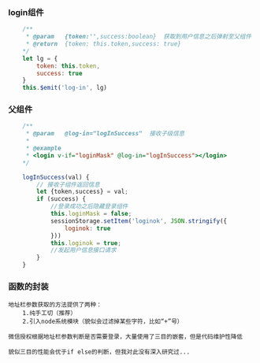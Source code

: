 ### login组件

```javascript
    /**
     * @param   {token:'',success:boolean}  获取到用户信息之后弹射至父组件
     * @return  {token: this.token,success: true}
    */
    let lg = {
        token: this.token,
        success: true
    }
    this.$emit('log-in', lg)
```

### 父组件

```javascript
    /**
     * @param   @log-in="logInSuccess"  接收子级信息
     * 
     * @example
     * <login v-if="loginMask" @log-in="logInSuccess"></login>
    */
```

```javascript
    logInSuccess(val) {
        // 接收子组件返回信息
        let {token,success} = val;
        if (success) {
            //登录成功之后隐藏登录组件
            this.loginMask = false;
            sessionStorage.setItem('loginok', JSON.stringify({
                loginok: true
            }))
            this.loginok = true;
            //发起用户信息接口请求
        }
    }
```

### 函数的封装

	地址栏参数获取的方法提供了两种：
		1.纯手工切（推荐）
		2.引入node系统模块（貌似会过滤掉某些字符，比如“+”号）
	
	微信授权根据地址栏参数判断是否需要登录，大量使用了三目的嵌套，但是代码维护性降低
	
	貌似三目的性能会优于if else的判断，但我对此没有深入研究过...
